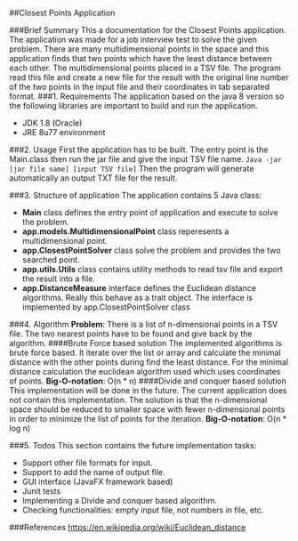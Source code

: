 ##Closest Points Application

###Brief Summary
This a documentation for the Closest Points application. The application was made for a job interview test to solve the given problem. There are many multidimensional points in the space and this application finds that two points which have the least distance between each other.
The multidimensional points placed in a TSV file. The program read this file and create a new file for the result with the original line number of the two points in the input file and their coordinates in tab separated format.
###1. Requirements
The application based on the java 8 version so the following libraries are important to build and run the application.
* JDK 1.8 (Oracle)
* JRE 8u77 environment

###2. Usage
First the application has to be built. The entry point is the Main.class then run the jar file and give the input TSV file name.
`Java -jar [jar file name] [input TSV file]`
Then the program will generate automatically an output TXT file for the result.

###3. Structure of application
The application contains 5 Java class:
* **Main** class defines the entry point of application and execute to solve the problem.
* **app.models.MultidimensionalPoint** class reperesents a multidimensional point.
* **app.ClosestPointSolver** class solve the problem and provides the two searched point.
* **app.utils.Utils** class contains utility methods to read tsv file and export the result into a file.
* **app.DistanceMeasure** interface defines the Euclidean distance algorithms. Really this behave as a trait object. The interface is implemented by app.ClosestPointSolver class

###4. Algorithm
**Problem**: There is a list of n-dimensional points in a TSV file. The two nearest points have to be found and give back by the algorithm.
####Brute Force based solution
The implemented algorithms is brute force based. It iterate over the list or array and calculate the minimal distance with the other points during find the least distance. For the minimal distance calculation the euclidean algorithm used which uses coordinates of points.
**Big-O-notation**: O(n * n)
####Divide and conquer based solution
This implementation will be done in the future. The current application does not contain this implementation. The solution is that the n-dimensional space should be reduced to smaller space with fewer n-dimensional points in order to minimize the list of points for the iteration.
**Big-O-notation**: O(n * log n)

###5. Todos
This section contains the future implementation tasks:
* Support other file formats for input.
* Support to add the name of output file.
* GUI interface (JavaFX framework based)
* Junit tests
* Implementing a Divide and conquer based algorithm.
* Checking functionalities: empty input file, not numbers in file, etc.

###References
https://en.wikipedia.org/wiki/Euclidean_distance

